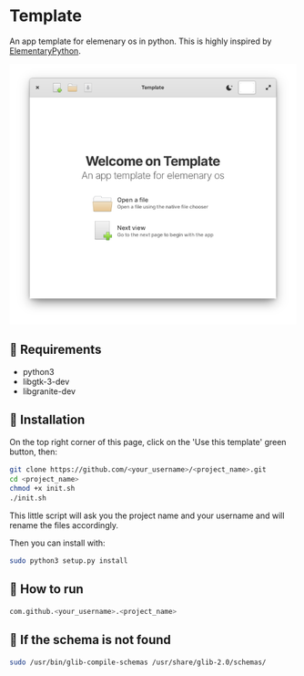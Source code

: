 # Template

An app template for elemenary os in python. 
This is highly inspired by [ElementaryPython](https://github.com/mirkobrombin/ElementaryPython).

![Screenshot](https://github.com/malothebault/Template/blob/main/data/assets/screenshot.png)

## 🔧 Requirements
- python3
- libgtk-3-dev
- libgranite-dev 

## 🔧 Installation
On the top right corner of this page, click on the 'Use this template' green button, then:
```bash
git clone https://github.com/<your_username>/<project_name>.git
cd <project_name>
chmod +x init.sh
./init.sh
```
This little script will ask you the project name and your username and will rename the files
accordingly.

Then you can install with:
```bash
sudo python3 setup.py install
```

## 🔧 How to run
```bash
com.github.<your_username>.<project_name>
```

## 🔧 If the schema is not found
```bash
sudo /usr/bin/glib-compile-schemas /usr/share/glib-2.0/schemas/
```

